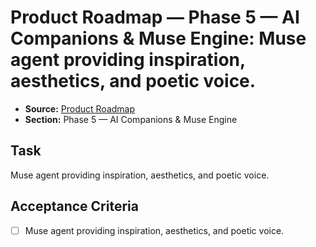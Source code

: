 # Product Roadmap — Phase 5 — AI Companions & Muse Engine: Muse agent providing inspiration, aesthetics, and poetic voice.

- **Source:** [Product Roadmap](docs/product-roadmap.md)
- **Section:** Phase 5 — AI Companions & Muse Engine

## Task
Muse agent providing inspiration, aesthetics, and poetic voice.

## Acceptance Criteria
- [ ] Muse agent providing inspiration, aesthetics, and poetic voice.
